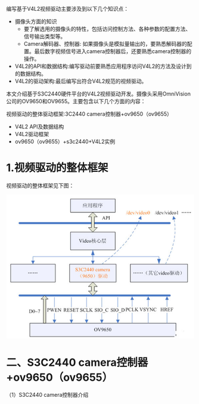 编写基于V4L2视频驱动主要涉及到以下几个知识点：

* 摄像头方面的知识
	* 要了解选用的摄像头的特性，包括访问控制方法、各种参数的配置方法、信号输出类型等。
	* Camera解码器、控制器: 如果摄像头是模拟量输出的，要熟悉解码器的配置。最后数字视频信号进入camera控制器后，还要熟悉camera控制器的操作。
* V4L2的API和数据结构:编写驱动前要熟悉应用程序访问V4L2的方法及设计到的数据结构。
* V4L2的驱动架构:最后编写出符合V4L2规范的视频驱动。

本文介绍基于S3C2440硬件平台的V4L2视频驱动开发。摄像头采用OmniVision公司的OV9650和OV9655。主要包含以下几个方面的内容：

视频驱动的整体驱动框架:3C2440 camera控制器+ov9650（ov9655）

* V4L2 API及数据结构
* V4L2驱动框架
* ov9650（ov9655）+s3c2440+V4L2实例

# 1.视频驱动的整体框架

视频驱动的整体框架见下图：

![](image/camera_01.gif)

# 二、S3C2440 camera控制器+ov9650（ov9655）

（1）S3C2440 camera控制器介绍